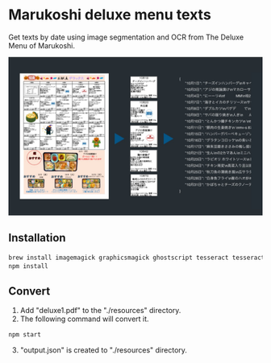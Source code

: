 # Marukoshi deluxe menu texts

Get texts by date using image segmentation and OCR from The Deluxe Menu of Marukoshi.

![](https://github.com/passionate-engineer/marukoshi-deluxe-menu/blob/master/docs/kv.jpg)

## Installation

```bash
brew install imagemagick graphicsmagick ghostscript tesseract tesseract-lang
npm install
```

## Convert

1. Add "deluxe1.pdf" to the "./resources" directory.
2. The following command will convert it.

```bash
npm start
```

3. "output.json" is created to  "./resources" directory.
